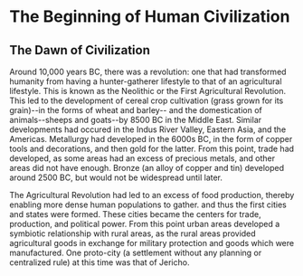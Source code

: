# The Beginning of Human Civilization 

## The Dawn of Civilization

Around 10,000 years BC, there was a revolution: one that had transformed humanity from having a hunter-gatherer lifestyle to that of an agricultural lifestyle. This is known as the Neolithic or the First Agricultural Revolution. This led to the development of cereal crop cultivation (grass grown for its grain)--in the forms of wheat and barley-- and the domestication of animals--sheeps and goats--by 8500 BC in the Middle East. Similar developments had occured in the Indus River Valley, Eastern Asia, and the Americas. Metallurgy had developed in the 6000s BC, in the form of copper tools and decorations, and then gold for the latter. From this point, trade had developed, as some areas had an excess of precious metals, and other areas did not have enough. Bronze (an alloy of copper and tin) developed around 2500 BC, but would not be widespread until later.

The Agricultural Revolution had led to an excess of food production, thereby enabling more dense human populations to gather. and thus the first cities and states were formed. These cities became the centers for trade, production, and political power. From this point urban areas developed a symbiotic relationship with rural areas, as the rural areas provided agricultural goods in exchange for military protection and goods which were manufactured. One proto-city (a settlement without any planning or centralized rule) at this time was that of Jericho.

